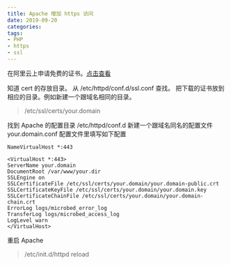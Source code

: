 ```yaml
---
title: Apache 增加 https 访问
date: 2019-09-20
categories:
tags: 
- PHP
- https
- ssl
---
```



在阿里云上申请免费的证书。[点击查看](https://common-buy.aliyun.com/?spm=5176.2020520163.cas.3.305156a7Dw5Reb&commodityCode=cas#/buy)

知道 cert 的存放目录。 从 /etc/httpd/conf.d/ssl.conf 查找。
把下载的证书放到相应的目录。例如新建一个跟域名相同的目录。
> /etc/ssl/certs/your.domain

找到 Apache 的配置目录 /etc/httpd/conf.d 
新建一个跟域名同名的配置文件 your.domain.conf
配置文件里填写如下配置

```shell
NameVirtualHost *:443

<VirtualHost *:443>
ServerName your.domain
DocumentRoot /var/www/your.dir
SSLEngine on
SSLCertificateFile /etc/ssl/certs/your.domain/your.domain-public.crt 
SSLCertificateKeyFile /etc/ssl/certs/your.domain/your.domain.key 
SSLCertificateChainFile /etc/ssl/certs/your.domain/your.domain-chain.crt
ErrorLog logs/microbed_error_log
TransferLog logs/microbed_access_log
LogLevel warn
</VirtualHost>
```

重启 Apache
> /etc/init.d/httpd reload
